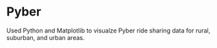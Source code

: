 # Pyber
Used Python and Matplotlib to visualze Pyber ride sharing data for rural, suburban, and urban areas.
